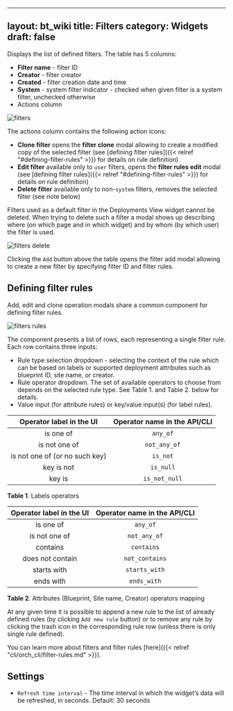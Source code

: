 
---
layout: bt_wiki
title: Filters
category: Widgets
draft: false
---

Displays the list of defined filters.
The table has 5 columns:

* **Filter name** - filter ID
* **Creator** - filter creator
* **Created** - filter creation date and time
* **System** - system filter indicator - checked when given filter is a system filter, unchecked otherwise
* Actions column

![filters]( /images/ui/widgets/filters.png )

The actions column contains the following action icons:

* **Clone filter** opens the **filter clone** modal allowing to create a modified copy of the selected filter (see [defining filter rules]({{< relref "#defining-filter-rules" >}}) for details on rule definition)
* **Edit filter** available only to `user` filters, opens the **filter rules edit** modal (see [defining filter rules]({{< relref "#defining-filter-rules" >}}) for details on rule definition)
* **Delete filter** available only to non-`system` filters, removes the selected filter (see note below)

Filters used as a default filter in the Deployments View widget cannot be deleted.
When trying to delete such a filter a modal shows up describing where (on which page and in which widget) and by whom (by which user) the filter is used.

![filters delete]( /images/ui/widgets/filters-delete.png ) 


Clicking the `Add` button above the table opens the filter add modal allowing to create a new filter by specifying filter ID and filter rules.

## Defining filter rules

Add, edit and clone operation modals share a common component for defining filter rules.

![filters rules]( /images/ui/widgets/filters-rules.png ) 

The component presents a list of rows, each representing a single filter rule. Each row contains three inputs:

* Rule type selection dropdown - selecting the context of the rule which can be based on labels or supported deployment attributes such as blueprint ID, site name, or creator.
* Rule operator dropdown. The set of available operators to choose from depends on the selected rule type. See Table 1. and Table 2. below for details.
* Value input (for attribute rules) or key/value input(s) (for label rules). 

| Operator label in the UI       | Operator name in the API/CLI        |
|:------------------------------:|:-----------------------------------:|
| is one of                      | `any_of`                            |
| is not one of                  | `not_any_of`                        |
| is not one of (or no such key) | `is_not`                            |
| key is not                     | `is_null`                           |
| key is                         | `is_not_null`                       |
**Table 1**. Labels operators

| Operator label in the UI  | Operator name in the API/CLI        |
|:-------------------------:|:-----------------------------------:|
|   is one of               | `any_of`                            |
|   is not one of           | `not_any_of`                        |
|   contains                | `contains`                          |
|   does not contain        | `not_contains`                      |
|   starts with             | `starts_with`                       |
|   ends with               | `ends_with`                         |
**Table 2**. Attributes (Blueprint, Site name, Creator) operators mapping

At any given time it is possible to append a new rule to the list of already defined rules (by clicking `Add new rule` button) or to remove any rule by clicking the trash icon in the corresponding rule row (unless there is only single rule defined).

You can learn more about filters and filter rules [here]({{< relref "cli/orch_cli/filter-rules.md" >}}).

## Settings

* `Refresh time interval` - The time interval in which the widget’s data will be refreshed, in seconds. Default: 30 seconds
